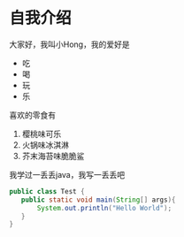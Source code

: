 # 自我介绍

大家好，我叫小Hong，我的爱好是

- 吃
- 喝
- 玩
- 乐

喜欢的零食有

1. 樱桃味可乐
2. 火锅味冰淇淋
3. 芥末海苔味脆脆鲨


我学过一丢丢java，我写一丢丢吧
```java
public class Test {
​   public static void main(String[] args){
​	    System.out.println("Hello World");
​	}
}
```



